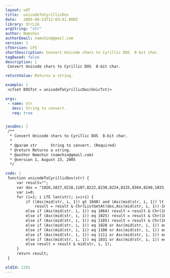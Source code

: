 ```yaml
---
layout: udf
title:  unicodeToCyrillicDos
date:   2005-08-23T12:03:41.000Z
library: StrLib
argString: "str"
author: Namchin
authorEmail: namchin@gmail.com
version: 1
cfVersion: CF5
shortDescription: Convert Unicode chars to Cyrillic DOS  8-bit char.
tagBased: false
description: |
 Convert Unicode chars to Cyrillic DOS  8-bit char.

returnValue: Returns a string.

example: |
 <cfset DOSTxt = unicodeToCyrillicDos(UnicTxt)>

args:
 - name: str
   desc: String to convert.
   req: true


javaDoc: |
 /**
  * Convert Unicode chars to Cyrillic DOS  8-bit char.
  * 
  * @param str      String to convert. (Required)
  * @return Returns a string. 
  * @author Namchin (namchin@gmail.com) 
  * @version 1, August 23, 2005 
  */

code: |
 function unicodeToCyrillicDos(str) {
     var result="";
     var dos = "1026,1027,8218,1107,8222,8230,8224,8225,8364,8240,1033,8249,1034,1036,1035,1039,1106,8216,8217,8220,8221,8226,8211,8212,0,8482,1113,8250,1114,1116,1115,1119,160,1038,1118,1032,164,1168,166,167,1025,169,1028,171,172,173,174,1031,1072,1073,1074,1075,1076,1077,1078,1079,1080,1081,1082,1083,1084,1085,1086,1087";
     var i=0;
     for (i=1; i LTE len(str); i=i+1) {
         if ((Asc(mid(str, i, 1)) gt 1040) and (Asc(mid(str, i, 1)) lt 1103) and Asc(mid(str, i, 1)) neq 1064)
             result = result & Chr(ListGetAt(dos,Asc(mid(str, i, 1))-1039));
         else if (Asc(mid(str, i, 1)) eq 1064) result = result & Chr(1064);//65533
         else if (Asc(mid(str, i, 1)) eq 1025) result = result & Chr(1088);
         else if (Asc(mid(str, i, 1)) eq 1105) result = result & Chr(1089);
         else if (Asc(mid(str, i, 1)) eq 1028 or Asc(mid(str, i, 1)) eq 1256) result = result & Chr(1090);
         else if (Asc(mid(str, i, 1)) eq 1108 or Asc(mid(str, i, 1)) eq 1257) result = result & Chr(1091);
         else if (Asc(mid(str, i, 1)) eq 1111 or Asc(mid(str, i, 1)) eq 1198) result = result & Chr(1092);
         else if (Asc(mid(str, i, 1)) eq 1031 or Asc(mid(str, i, 1)) eq 1199) result = result & Chr(1093);
         else result = result & mid(str, i, 1);
     }
     return result;
 }

oldId: 1291
---
```


